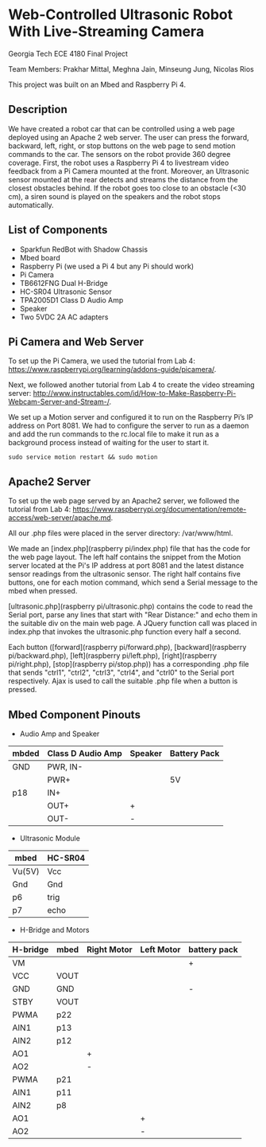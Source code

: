 # Web-Controlled Ultrasonic Robot With Live-Streaming Camera

Georgia Tech ECE 4180 Final Project

Team Members: Prakhar Mittal, Meghna Jain, Minseung Jung, Nicolas Rios

This project was built on an Mbed and Raspberry Pi 4.

## Description

We have created a robot car that can be controlled using a web page deployed using an Apache 2 web server. The user can press the forward, backward, left, right, or stop buttons on the web page to send motion commands to the car. The sensors on the robot provide 360 degree coverage. First, the robot uses a Raspberry Pi 4 to livestream video feedback from a Pi Camera mounted at the front. Moreover, an Ultrasonic sensor mounted at the rear detects and streams the distance from the closest obstacles behind. If the robot goes too close to an obstacle (<30 cm), a siren sound is played on the speakers and the robot stops automatically.

## List of Components

* Sparkfun RedBot with Shadow Chassis
* Mbed board
* Raspberry Pi (we used a Pi 4 but any Pi should work)
* Pi Camera
* TB6612FNG Dual H-Bridge
* HC-SR04 Ultrasonic Sensor
* TPA2005D1 Class D Audio Amp
* Speaker
* Two 5VDC 2A AC adapters

## Pi Camera and Web Server

To set up the Pi Camera, we used the tutorial from Lab 4: https://www.raspberrypi.org/learning/addons-guide/picamera/.

Next, we followed another tutorial from Lab 4 to create the video streaming server: http://www.instructables.com/id/How-to-Make-Raspberry-Pi-Webcam-Server-and-Stream-/.

We set up a Motion server and configured it to run on the Raspberry Pi’s IP address on Port 8081. We had to configure the server to run as a daemon and add the run commands to the rc.local file to make it run as a background process instead of waiting for the user to start it.

<code>sudo service motion restart && sudo motion</code>

## Apache2 Server

To set up the web page served by an Apache2 server, we followed the tutorial from Lab 4: https://www.raspberrypi.org/documentation/remote-access/web-server/apache.md.

All our .php files were placed in the server directory: /var/www/html.

We made an [index.php](raspberry pi/index.php) file that has the code for the web page layout. The left half contains the snippet from the Motion server located at the Pi's IP address at port 8081 and the latest distance sensor readings from the ultrasonic sensor. The right half contains five buttons, one for each motion command, which send a Serial message to the mbed when pressed.

[ultrasonic.php](raspberry pi/ultrasonic.php) contains the code to read the Serial port, parse any lines that start with "Rear Distance:" and echo them in the suitable div on the main web page. A JQuery function call was placed in index.php that invokes the ultrasonic.php function every half a second.
 
Each button ([forward](raspberry pi/forward.php), [backward](raspberry pi/backward.php), [left](raspberry pi/left.php), [right](raspberry pi/right.php), [stop](raspberry pi/stop.php)) has a corresponding .php file that sends "ctrl1", "ctrl2", "ctrl3", "ctrl4", and "ctrl0" to the Serial port respectively. Ajax is used to call the suitable .php file when a button is pressed.

## Mbed Component Pinouts

 * Audio Amp and Speaker
 
 |  mbded  |  Class D Audio Amp  | Speaker | Battery Pack |
 |---------|---------------------|---------|--------------|
 |   GND   |     PWR, IN-        |         |              |
 |         |       PWR+          |         |      5V      |
 |   p18   |        IN+          |         |              |
 |         |       OUT+          |    +    |              |
 |         |       OUT-          |    -    |              |
 
 * Ultrasonic Module
 
 |  mbed    |   HC-SR04   |
 |----------|-------------|
 |  Vu(5V)  |     Vcc     |
 |   Gnd    |     Gnd     |
 |    p6    |     trig    |
 |    p7    |     echo    |
 
 * H-Bridge and Motors
 
 |  H-bridge  |  mbed  |  Right Motor  |  Left Motor  |  battery pack  |
 |------------|--------|---------------|--------------|----------------|
 |     VM     |        |               |              |        +       |
 |    VCC     |  VOUT  |               |              |                |
 |    GND     |   GND  |               |              |        -       |
 |    STBY    |  VOUT  |               |              |                |
 |    PWMA    |   p22  |               |              |                |
 |    AIN1    |   p13  |               |              |                |
 |    AIN2    |   p12  |               |              |                |
 |    AO1     |        |       +       |              |                |
 |    AO2     |        |       -       |              |                |
 |    PWMA    |   p21  |               |              |                |
 |    AIN1    |   p11  |               |              |                |
 |    AIN2    |   p8   |               |              |                |
 |    AO1     |        |               |       +      |                |
 |    AO2     |        |               |       -      |                |
 
